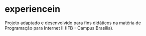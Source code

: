 # experiencein
Projeto adaptado e desenvolvido para fins didáticos na matéria de Programação para Internet II (IFB - Campus Brasília).

